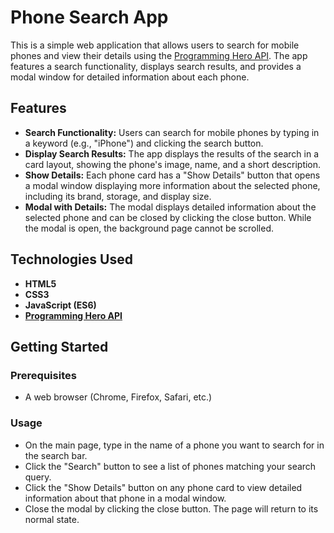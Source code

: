 # Phone Search App

This is a simple web application that allows users to search for mobile phones and view their details using the [Programming Hero API](https://openapi.programming-hero.com/api/phones). The app features a search functionality, displays search results, and provides a modal window for detailed information about each phone.

## Features

- **Search Functionality:** Users can search for mobile phones by typing in a keyword (e.g., "iPhone") and clicking the search button.
- **Display Search Results:** The app displays the results of the search in a card layout, showing the phone's image, name, and a short description.
- **Show Details:** Each phone card has a "Show Details" button that opens a modal window displaying more information about the selected phone, including its brand, storage, and display size.
- **Modal with Details:** The modal displays detailed information about the selected phone and can be closed by clicking the close button. While the modal is open, the background page cannot be scrolled.

## Technologies Used

- **HTML5**
- **CSS3**
- **JavaScript (ES6)**
- **[Programming Hero API](https://openapi.programming-hero.com/api/phones)**

## Getting Started

### Prerequisites

- A web browser (Chrome, Firefox, Safari, etc.)

### Usage

- On the main page, type in the name of a phone you want to search for in the search bar.
- Click the "Search" button to see a list of phones matching your search query.
- Click the "Show Details" button on any phone card to view detailed information about that phone in a modal window.
- Close the modal by clicking the close button. The page will return to its normal state.
